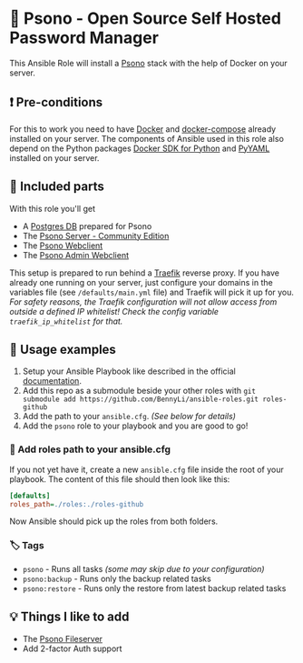 # 🔐 Psono - Open Source Self Hosted Password Manager

This Ansible Role will install a [Psono](https://psono.com) stack with the help of Docker on your server.

## ❗ Pre-conditions

For this to work you need to have [Docker](https://docs.docker.com/engine/) and [docker-compose](https://docs.docker.com/compose/) already installed on your server.
The components of Ansible used in this role also depend on the Python packages [Docker SDK for Python](https://pypi.org/project/docker/) and [PyYAML](https://pypi.org/project/PyYAML/) installed on your server.

## 🔋 Included parts

With this role you'll get

- A [Postgres DB](https://doc.psono.com/admin/installation/install-postgres-db.html) prepared for Psono
- The [Psono Server - Community Edition](https://doc.psono.com/admin/installation/install-server-ce.html)
- The [Psono Webclient](https://doc.psono.com/admin/installation/install-webclient.html)
- The [Psono Admin Webclient](https://doc.psono.com/admin/installation/install-admin-webclient.html)

This setup is prepared to run behind a [Traefik](https://traefik.io) reverse proxy. If you have already one running on your server, just configure your domains in the variables file (see `/defaults/main.yml` file) and Traefik will pick it up for you.
_For safety reasons, the Traefik configuration will not allow access from outside a defined IP whitelist! Check the config variable `traefik_ip_whitelist` for that._

## 🔧 Usage examples

1. Setup your Ansible Playbook like described in the official [documentation](https://docs.ansible.com/ansible/latest/user_guide/playbooks_intro.html).
2. Add this repo as a submodule beside your other roles with `git submodule add https://github.com/BennyLi/ansible-roles.git roles-github`
3. Add the path to your `ansible.cfg`. _(See below for details)_
4. Add the `psono` role to your playbook and you are good to go!

### 🔧 Add roles path to your ansible.cfg

If you not yet have it, create a new `ansible.cfg` file inside the root of your playbook.
The content of this file should then look like this:

```cfg
[defaults]
roles_path=./roles:./roles-github
```

Now Ansible should pick up the roles from both folders.

### 🏷 Tags

- `psono` - Runs all tasks _(some may skip due to your configuration)_
- `psono:backup` - Runs only the backup related tasks
- `psono:restore` - Runs only the restore from latest backup related tasks

## 💡 Things I like to add

- The [Psono Fileserver](https://doc.psono.com/admin/installation/install-fileserver.html)
- Add 2-factor Auth support
